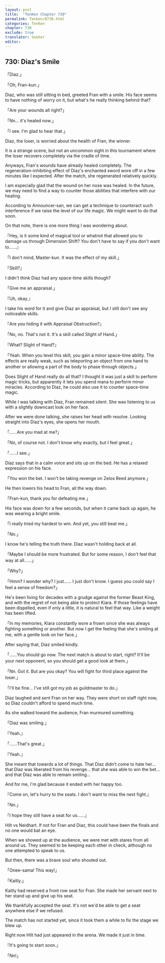 ```yaml
---
layout: post
title:  "TenKen Chapter 730"
permalink: Tenken/0730.html
categories: TenKen
chapter: 730
exclude: true
translator: Seeker
editor: 
---
```

<h2 id="ch730">730: Diaz's Smile</h2>

「Diaz.」

「Oh, Fran-kun.」

Diaz, who was still sitting in bed, greeted Fran with a smile. His face seems to have nothing of worry on it, but what's he really thinking behind that?

「Are your wounds all right?」

「Nn… it's healed now.」

「I see. I'm glad to hear that.」

Diaz, the loser, is worried about the health of Fran, the winner.

It is a strange scene, but not an uncommon sight in this tournament where the loser recovers completely via the cradle of time.

Anyways, Fran's wounds have already healed completely. The regeneration-inhibiting effect of Diaz's enchanted sword wore off in a few minutes like I expected. After the match, she regenerated relatively quickly.

I am especially glad that the wound on her nose was healed. In the future, we may need to find a way to counter those abilities that interfere with our healing.

According to Announcer-san, we can get a technique to counteract such interference if we raise the level of our life magic. We might want to do that soon.

On that note, there is one more thing I was wondering about.

『Hey, is it some kind of magical tool or whatnot that allowed you to damage us through Dimension Shift? You don't have to say if you don't want to……』

「I don't mind, Master-kun. It was the effect of my skill.」

『Skill?』

I didn't think Diaz had any space-time skills though?

「Give me an appraisal.」

『Uh, okay.』

I take his word for it and give Diaz an appraisal, but I still don't see any noticeable skills.

『Are you hiding it with Appraisal Obstruction?』

「No, no. That's not it. It's a skill called Slight of Hand.」

『What? Slight of Hand?』

「Yeah. When you level this skill, you gain a minor space-time ability. The effects are really weak, such as teleporting an object from one hand to another or allowing a part of the body to phase through objects.」

Does Slight of Hand really do all that? I thought it was just a skill to perform magic tricks, but apparently it lets you spend mana to perform minor miracles. According to Diaz, he could also use it to counter space-time magic.

While I was talking with Diaz, Fran remained silent. She was listening to us with a slightly downcast look on her face.

After we were done talking, she raises her head with resolve. Looking straight into Diaz's eyes, she opens her mouth.

「……Are you mad at me?」

「No, of course not. I don't know why exactly, but I feel great.」

「……I see.」

Diaz says that in a calm voice and sits up on the bed. He has a relaxed expression on his face.

「You won the bet. I won't be taking revenge on Zelos Reed anymore.」

He then lowers his head to Fran, all the way down.

「Fran-kun, thank you for defeating me.」

His face was down for a few seconds, but when it came back up again, he was wearing a bright smile.

「I really tried my hardest to win. And yet, you still beat me.」

「Nn.」

I know he's telling the truth there. Diaz wasn't holding back at all.

「Maybe I should be more frustrated. But for some reason, I don't feel that way at all……」

「Why?」

「Hmm? I wonder why? I just…… I just don't know. I guess you could say I feel a sense of freedom?」

He's been living for decades with a grudge against the former Beast King, and with the regret of not being able to protect Kiara. If those feelings have been dispelled, even if only a little, it is natural to feel that way. Like a weight has been lifted.

「In my memories, Kiara constantly wore a frown since she was always fighting something or another. But now I get the feeling that she's smiling at me, with a gentle look on her face.」

After saying that, Diaz smiled kindly.

「……You should go now. The next match is about to start, right? It'll be your next opponent, so you should get a good look at them.」

「Nn. Got it. But are you okay? You will fight for third place against the loser.」

「I'll be fine… I've still got my job as guildmaster to do.」

Diaz laughed and sent Fran on her way. They were short on staff right now, so Diaz couldn't afford to spend much time.

As she walked toward the audience, Fran murmured something.

「Diaz was smiling.」

『Yeah.』

「……That's great.」

『Yeah.』

She meant that towards a lot of things. That Diaz didn't come to hate her… that Diaz was liberated from his revenge… that she was able to win the bet… and that Diaz was able to remain smiling…

And for me, I'm glad because it ended with her happy too.

『Come on, let's hurry to the seats. I don't want to miss the next fight.』

「Nn.」

『I hope they still have a seat for us……』

Hilt vs Neidhart. If not for Fran and Diaz, this could have been the finals and no one would bat an eye.

When we showed up at the audience, we were met with stares from all around us. They seemed to be keeping each other in check, although no one attempted to speak to us.

But then, there was a brave soul who shouted out.

「Onee-sama! This way!」

「Kaitly.」

Kaitly had reserved a front row seat for Fran. She made her servant next to her stand up and give up his seat.

We thankfully accepted the seat. It's not we'd be able to get a seat anywhere else if we refused.

The match has not started yet, since it took them a while to fix the stage we blew up.

Right now Hilt had just appeared in the arena. We made it just in time.

『It's going to start soon.』

「Nn!」







